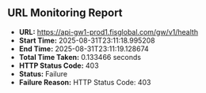 ## URL Monitoring Report

- **URL:** https://api-gw1-prod1.fisglobal.com/gw/v1/health
- **Start Time:** 2025-08-31T23:11:18.995208
- **End Time:** 2025-08-31T23:11:19.128674
- **Total Time Taken:** 0.133466 seconds
- **HTTP Status Code:** 403
- **Status:** Failure
- **Failure Reason:** HTTP Status Code: 403
